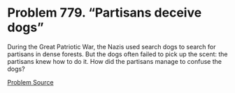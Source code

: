 # Problem 779. “Partisans deceive dogs”

During the Great Patriotic War, the Nazis used search dogs to search for partisans in dense forests. But the dogs often failed to pick up the scent: the partisans knew how to do it. How did the partisans manage to confuse the dogs?

[Problem Source](https://www.trizland.ru/tasks/5379/)